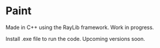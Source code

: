 # Paint
Made in C++ using the RayLib framework. Work in progress.

Install .exe file to run the code.
Upcoming versions soon.
